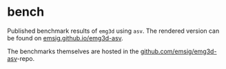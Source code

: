 # bench

Published benchmark results of `emg3d` using `asv`. The rendered version can
be found on [emsig.github.io/emg3d-asv](http://emsig.github.io/emg3d-asv).

The benchmarks themselves are hosted in the
[github.com/emsig/emg3d-asv](http://github.com/emsig/emg3d-asv)-repo.
